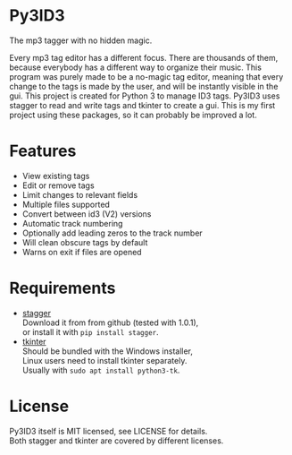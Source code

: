 # Py3ID3

The mp3 tagger with no hidden magic.

Every mp3 tag editor has a different focus.
There are thousands of them,
because everybody has a different way to organize their music.
This program was purely made to be a no-magic tag editor,
meaning that every change to the tags is made by the user,
and will be instantly visible in the gui.
This project is created for Python 3 to manage ID3 tags.
Py3ID3 uses stagger to read and write tags and tkinter to create a gui.
This is my first project using these packages,
so it can probably be improved a lot.

# Features
* View existing tags
* Edit or remove tags
* Limit changes to relevant fields
* Multiple files supported
* Convert between id3 (V2) versions
* Automatic track numbering
* Optionally add leading zeros to the track number
* Will clean obscure tags by default
* Warns on exit if files are opened

# Requirements
* [stagger](https://github.com/lorentey/stagger "Github")  
  Download it from from github (tested with 1.0.1),  
  or install it with `pip install stagger`.
* [tkinter](https://wiki.python.org/moin/TkInter "Python Wiki")  
  Should be bundled with the Windows installer,  
  Linux users need to install tkinter separately.  
  Usually with `sudo apt install python3-tk`.

# License
Py3ID3 itself is MIT licensed, see LICENSE for details.  
Both stagger and tkinter are covered by different licenses.
